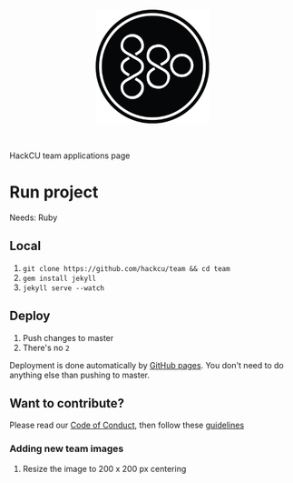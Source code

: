 
<br>
<p align="center">
  <img alt="HackCU IV" src="https://github.com/HackCU/splash-page/blob/master/img/hackcu_black.png" width="200"/>
</p>
<br>

HackCU team applications page

# Run project

Needs: Ruby

## Local 

1. `git clone https://github.com/hackcu/team && cd team`
2. `gem install jekyll`
3. `jekyll serve --watch`

## Deploy

1. Push changes to master
2. There's no `2`

Deployment is done automatically by [GitHub pages](https://pages.github.com/). You don't need to do anything else than pushing to master.

## Want to contribute?

Please read our [Code of Conduct](.github/CODE_OF_CONDUCT.md), then follow these [guidelines](.github/CONTRIBUTING.md)

### Adding new team images 

1. Resize the image to 200 x 200 px centering
